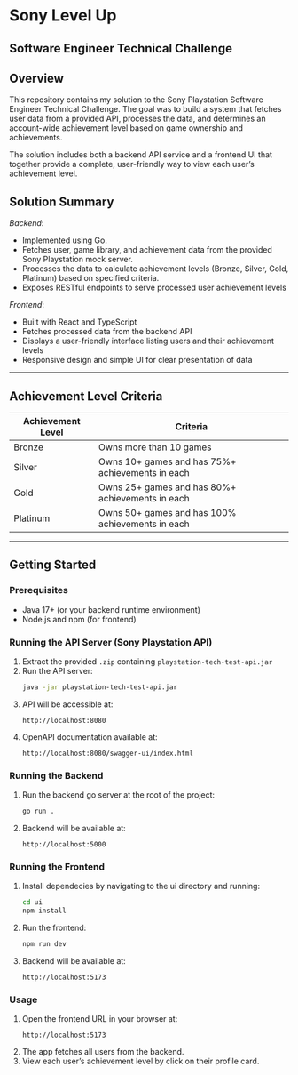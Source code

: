 # Sony Level Up

## Software Engineer Technical Challenge

## Overview

This repository contains my solution to the Sony Playstation Software Engineer Technical Challenge. The goal was to build a system that fetches user data from a provided API, processes the data, and determines an account-wide achievement level based on game ownership and achievements.

The solution includes both a backend API service and a frontend UI that together provide a complete, user-friendly way to view each user’s achievement level.

## Solution Summary

_Backend_:

- Implemented using Go.
- Fetches user, game library, and achievement data from the provided Sony Playstation mock server.
- Processes the data to calculate achievement levels (Bronze, Silver, Gold, Platinum) based on specified criteria.
- Exposes RESTful endpoints to serve processed user achievement levels

_Frontend_:

- Built with React and TypeScript
- Fetches processed data from the backend API
- Displays a user-friendly interface listing users and their achievement levels
- Responsive design and simple UI for clear presentation of data

---

## Achievement Level Criteria

| Achievement Level | Criteria                                         |
| ----------------- | ------------------------------------------------ |
| Bronze            | Owns more than 10 games                          |
| Silver            | Owns 10+ games and has 75%+ achievements in each |
| Gold              | Owns 25+ games and has 80%+ achievements in each |
| Platinum          | Owns 50+ games and has 100% achievements in each |

---

## Getting Started

### Prerequisites

- Java 17+ (or your backend runtime environment)
- Node.js and npm (for frontend)

### Running the API Server (Sony Playstation API)

1. Extract the provided `.zip` containing `playstation-tech-test-api.jar`
2. Run the API server:
   ```bash
   java -jar playstation-tech-test-api.jar
   ```
3. API will be accessible at:
   ```text
   http://localhost:8080
   ```
4. OpenAPI documentation available at:
   ```text
   http://localhost:8080/swagger-ui/index.html
   ```

### Running the Backend

1. Run the backend go server at the root of the project:
   ```bash
   go run .
   ```
2. Backend will be available at:
   ```text
   http://localhost:5000
   ```

### Running the Frontend

1. Install dependecies by navigating to the ui directory and running:
   ```bash
   cd ui
   npm install
   ```
2. Run the frontend:
   ```bash
   npm run dev
   ```
3. Backend will be available at:
   ```text
   http://localhost:5173
   ```

### Usage

1. Open the frontend URL in your browser at:
   ```text
   http://localhost:5173
   ```
2. The app fetches all users from the backend.
3. View each user’s achievement level by click on their profile card.
